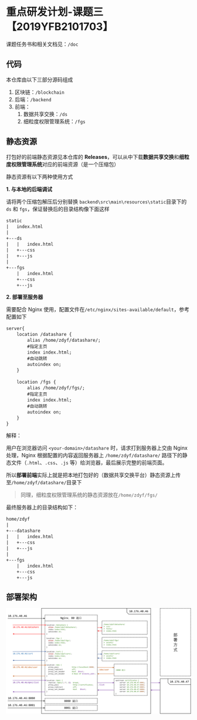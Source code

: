 # 重点研发计划-课题三【2019YFB2101703】

课题任务书和相关文档见：`/doc`

## 代码

本仓库由以下三部分源码组成

1. 区块链：`/blockchain`
2. 后端：`/backend`
3. 前端：
   1. 数据共享交换：`/ds`
   2. 细粒度权限管理系统：`/fgs`

## 静态资源

打包好的前端静态资源见本仓库的 **Releases**，可以从中下载**数据共享交换**和**细粒度权限管理系统**对应的前端资源（是一个压缩包）

静态资源有以下两种使用方式

**1. 与本地的后端调试**

请将两个压缩包解压后分别替换 `backend\src\main\resources\static`目录下的 `ds` 和 `fgs`，保证替换后的目录结构像下面这样

```
static
|   index.html
|
+---ds
|   |   index.html
|   +---css
|   +---js
|
+---fgs
    |   index.html
    +---css
    +---js
```

**2. 部署至服务器**

需要配合 Nginx 使用，配置文件在`/etc/nginx/sites-available/default`，参考配置如下

```nginx
server{
    location /datashare {
        alias /home/zdyf/datashare/;
        #指定主页
        index index.html;
        #自动跳转
        autoindex on;
    }

    location /fgs {
        alias /home/zdyf/fgs/;
        #指定主页
        index index.html;
        #自动跳转
        autoindex on;
    }
}
```

解释：

用户在浏览器访问 `<your-domain>/datashare` 时，请求打到服务器上交由 Nginx 处理，Nginx 根据配置的内容返回服务器上 `/home/zdyf/datashare/` 路径下的静态文件（`.html`、`.css`、`.js` 等）给浏览器，最后展示完整的前端页面。

所以**部署前端**实际上就是把本地打包好的（数据共享交换平台）静态资源上传至`/home/zdyf/datashare/`目录下

>  同理，细粒度权限管理系统的静态资源放在`/home/zdyf/fgs/`

最终服务器上的目录结构如下：

```
home/zdyf
|
+---datashare
|   |   index.html
|   +---css
|   +---js
|
+---fgs
    |   index.html
    +---css
    +---js
```

## 部署架构

![structure](README/structure.png)